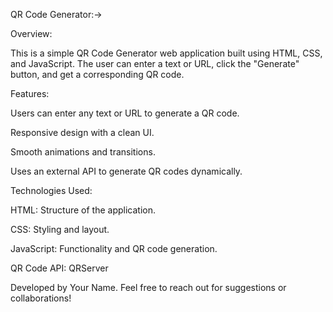 QR Code Generator:->

Overview:

This is a simple QR Code Generator web application built using HTML, CSS, and JavaScript. The user can enter a text or URL, click the "Generate" button, and get a corresponding QR code.


Features:

Users can enter any text or URL to generate a QR code.

Responsive design with a clean UI.

Smooth animations and transitions.

Uses an external API to generate QR codes dynamically.



Technologies Used:

HTML: Structure of the application.

CSS: Styling and layout.

JavaScript: Functionality and QR code generation.

QR Code API: QRServer







Developed by Your Name. Feel free to reach out for suggestions or collaborations!

